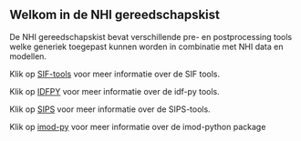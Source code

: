 ## Welkom in de NHI gereedschapskist
De NHI gereedschapskist bevat verschillende pre- en postprocessing tools welke generiek toegepast kunnen worden in combinatie met NHI data en modellen.

Klik op [SIF-tools](https://github.com/SIF-framework/SIF-tools#readme) voor meer informatie over de SIF tools.

Klik op [IDFPY](https://github.com/tomvansteijn/idfpy/blob/master/README.rst) voor meer informatie over de idf-py tools.

Klik op [SIPS](https://github.com/ArtesiaWater/UGW/blob/master/README.md) voor meer informatie over de SIPS-tools.

Klik op [imod-py](https://gitlab.com/deltares/imod/imod-python/-/blob/master/README.rst) voor meer informatie over de imod-python package
